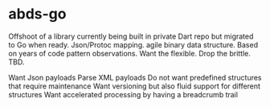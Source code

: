 # abds-go
Offshoot of a library currently being built in private Dart repo but migrated to Go when ready.  Json/Protoc mapping.  agile binary data structure.  Based on years of code pattern observations.  Want the flexible.  Drop the brittle.  TBD.

Want Json payloads
Parse XML payloads
Do not want predefined structures that require maintenance
Want versioning but also fluid support for different structures
Want accelerated processing by having a breadcrumb trail

